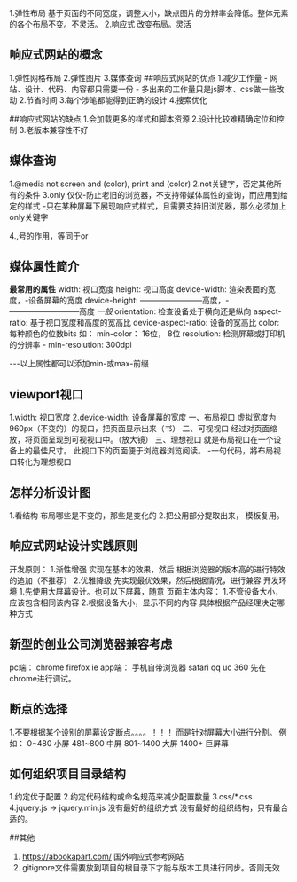 1.弹性布局
基于页面的不同宽度，调整大小，缺点图片的分辨率会降低。整体元素的各个布局不变。不灵活。
2.响应式
改变布局。灵活

## 响应式网站的概念
  1.弹性网格布局
  2.弹性图片
  3.媒体查询
##响应式网站的优点
  1.减少工作量
    - 网站、设计、代码、内容都只需要一份
    - 多出来的工作量只是js脚本、css做一些改动
  2.节省时间
  3.每个涉笔都能得到正确的设计
  4.搜索优化

##响应式网站的缺点
  1.会加载更多的样式和脚本资源
  2.设计比较难精确定位和控制
  3.老版本兼容性不好
  

## 媒体查询
  1.@media not screen and (color), print and (color)
  2.not关键字，否定其他所有的条件
  3.only 仅仅-防止老旧的浏览器，不支持带媒体属性的查询，而应用到给定的样式
    -只在某种屏幕下展现响应式样式，且需要支持旧浏览器，那么必须加上only关键字

  4.,号的作用，等同于or
## 媒体属性简介
  **最常用的属性**
   width: 视口宽度
   height: 视口高度
   device-width: 渲染表面的宽度，-设备屏幕的宽度
   device-height: ————————高度，-—————————高度
  *一般*
   orientation: 检查设备处于横向还是纵向
   aspect-ratio: 基于视口宽度和高度的宽高比
   device-aspect-ratio: 设备的宽高比
   color: 每种颜色的位数bits 如： min-color： 16位， 8位
   resolution: 检测屏幕或打印机的分辨率
      - min-resolution: 300dpi

  ---以上属性都可以添加min-或max-前缀
## viewport视口
  1.width: 视口宽度
  2.device-width: 设备屏幕的宽度
  一、布局视口 虚拟宽度为960px（不变的）的视口，把页面显示出来（书）
  二、可视视口 经过对页面缩放，将页面呈现到可视视口中。（放大镜）
  三、理想视口 就是布局视口在一个设备上的最佳尺寸。 此视口下的页面便于浏览器浏览阅读。
      -一句代码，將布局视口转化为理想视口
      <meta name="viewport" content="width=device-width" user-scalable="no" />

## 怎样分析设计图
  1.看结构 布局哪些是不变的，那些是变化的
  2.把公用部分提取出来， 模板复用。
## 响应式网站设计实践原则
  开发原则：
    1.渐性增强 实现在基本的效果，然后 根据浏览器的版本高的进行特效的追加（不推荐）
    2.优雅降级 先实现最优效果，然后根据情况，进行兼容
  开发环境
    1.先使用大屏幕设计。也可以下屏幕，随意
  页面主体内容：
    1.不管设备大小，应该包含相同该内容
    2.根据设备大小，显示不同的内容
    具体根据产品经理决定哪种方式


## 新型的创业公司浏览器兼容考虑
  pc端： chrome firefox ie
  app端： 手机自带浏览器 safari qq uc 360
  先在chrome进行调试。
## 断点的选择
  1.不要根据某个设别的屏幕设定断点。。。。！！！ 
    而是针对屏幕大小进行分割。
    例如：
    0~480    小屏
    481~800  中屏
    801~1400 大屏
    1400+    巨屏幕

## 如何组织项目目录结构
  1.约定优于配置
  2.约定代码结构或命名规范来减少配置数量
  3.css/*.css
  4.jquery.js -> jquery.min.js 没有最好的组织方式
  没有最好的组织结构，只有最合适的。
  


##其他
  1. https://abookapart.com/  国外响应式参考网站
  2. gitignore文件需要放到项目的根目录下才能与版本工具进行同步。否则无效
  
